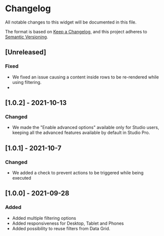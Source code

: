# Changelog
All notable changes to this widget will be documented in this file.

The format is based on [Keep a Changelog](https://keepachangelog.com/en/1.0.0/), and this project adheres to [Semantic Versioning](https://semver.org/spec/v2.0.0.html).

## [Unreleased]

### Fixed
- We fixed an issue causing a content inside rows to be re-rendered while using filtering.
- 
## [1.0.2] - 2021-10-13

### Changed
- We made the "Enable advanced options" available only for Studio users, keeping all the advanced features available by default in Studio Pro.

## [1.0.1] - 2021-10-7

### Changed
- We added a check to prevent actions to be triggered while being executed

## [1.0.0] - 2021-09-28

### Added
- Added multiple filtering options
- Added responsiveness for Desktop, Tablet and Phones
- Added possibility to reuse filters from Data Grid.
